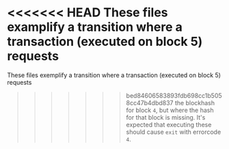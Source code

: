 <<<<<<< HEAD
These files examplify a transition where a transaction (executed on block 5) requests
=======
These files exemplify a transition where a transaction (executed on block 5) requests
>>>>>>> bed84606583893fdb698cc1b5058cc47b4dbd837
the blockhash for block `4`, but where the hash for that block is missing. 
It's expected that executing these should cause `exit` with errorcode `4`.
